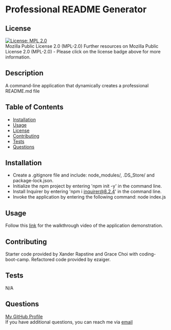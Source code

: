 # Professional README Generator

  ## License
  [![License: MPL 2.0](https://img.shields.io/badge/License-MPL_2.0-brightgreen.svg)](https://opensource.org/licenses/MPL-2.0)<br>
  Mozilla Public License 2.0 (MPL-2.0)
    Further resources on Mozilla Public License 2.0 (MPL-2.0) - Please click on the license badge above for more information.

  ## Description
  A command-line application that dynamically creates a professional README.md file

  ## Table of Contents
  - [Installation](#installation)
  - [Usage](#usage)
  - [License](#license)
  - [Contributing](#contributing)
  - [Tests](#tests)
  - [Questions](#questions)
  
  ## Installation
  - Create a .gitignore file and include: node_modules/, .DS_Store/ and package-lock.json. 
  - Initialize the npm project by entering 'npm init -y' in the command line. 
  - Install Inquirer by entering 'npm i inquirer@8.2.4' in the command line. 
  - Invoke the application by entering the following command: node index.js
  
  ## Usage
  Follow this <a href="https://drive.google.com/file/d/1dJdzApkTH27rovEM7u5KSaKagDlnhHYf/view?usp=sharing">link</a> for the walkthrough video of the application demonstration.
  
  ## Contributing
  Starter code provided by Xander Rapstine and Grace Choi with coding-boot-camp. Refactored code provided by ezaiger.

  ## Tests
  N/A

  ## Questions
  <a href="https://github.com/ezaiger">My GitHub Profile</a><br>
  If you have additional questions, you can reach me via <a href="mailto:elisabeth.zaiger@gmail.com">email</a>